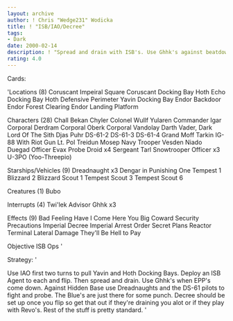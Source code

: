 ```yaml
---
layout: archive
author: ! Chris "Wedge231" Wodicka
title: ! "ISB/IAO/Decree"
tags:
- Dark
date: 2000-02-14
description: ! "Spread and drain with ISB's. Use Ghhk's against beatdown crews of EPP's."
rating: 4.0
---
```

Cards: 

'Locations (8)
Coruscant Impeiral Square
Coruscant Docking Bay
Hoth Echo Docking Bay
Hoth Defensive Perimeter
Yavin Docking Bay
Endor Backdoor
Endor Forest Clearing
Endor Landing Platform

Characters (28)
Chall Bekan
Chyler
Colonel Wullf Yularen
Commander Igar
Corporal Derdram
Corporal Oberk
Corporal Vandolay
Darth Vader, Dark Lord Of The Sith
Djas Puhr
DS-61-2
DS-61-3
DS-61-4
Grand Moff Tarkin
IG-88 With Riot Gun
Lt. Pol Treidun
Mosep
Navy Trooper Vesden
Niado Duegad
Officer Evax
Probe Droid x4
Sergeant Tarl
Snowtrooper Officer x3
U-3PO (Yoo-Threepio)

Starships/Vehicles (9)
Dreadnaught x3
Dengar in Punishing One
Tempest 1
Blizzard 2
Blizzard Scout 1
Tempest Scout 3
Tempest Scout 6

Creatures (1)
Bubo

Interrupts (4)
Twi'lek Advisor
Ghhk x3

Effects (9)
Bad Feeling Have I
Come Here You Big Coward
Security Precautions
Imperial Decree
Imperial Arrest Order
Secret Plans
Reactor Terminal
Lateral Damage
They'll Be Hell to Pay

Objective
ISB Ops '

Strategy: '

Use IAO first two turns to pull Yavin and Hoth Docking Bays. Deploy an ISB Agent to each and flip. Then spread and drain. Use Ghhk's when EPP's come down. Against Hidden Base use Dreadnaughts and the DS-61 pilots to fight and probe. The Blue's are just there for some punch. Decree should be set up once you flip so get that out if they're draining you alot or if they play with Revo's. Rest of the stuff is pretty standard.
'